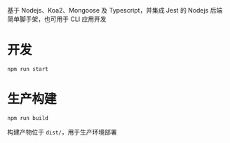 基于 Nodejs、Koa2、Mongoose 及 Typescript，并集成 Jest 的 Nodejs 后端简单脚手架，也可用于 CLI 应用开发

# 开发

```
npm run start
```

# 生产构建

```
npm run build
```

构建产物位于 `dist/`，用于生产环境部署

